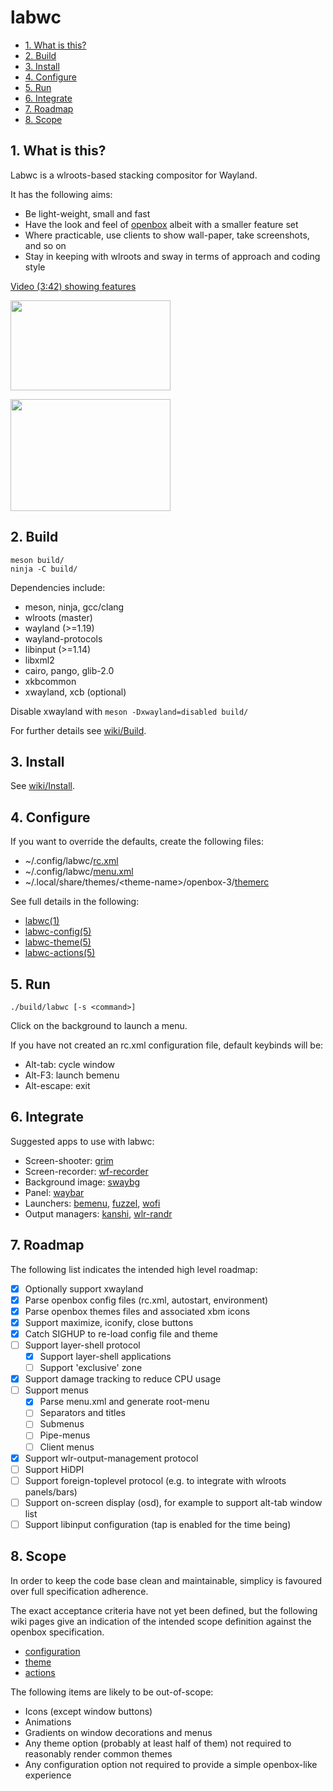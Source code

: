 # labwc

- [1. What is this?](#1-what-is-this)
- [2. Build](#2-build)
- [3. Install](#3-install)
- [4. Configure](#4-configure)
- [5. Run](#5-run)
- [6. Integrate](#6-integrate)
- [7. Roadmap](#7-roadmap)
- [8. Scope](#8-scope)

## 1. What is this?

Labwc is a wlroots-based stacking compositor for Wayland.

It has the following aims:

- Be light-weight, small and fast
- Have the look and feel of [openbox](https://github.com/danakj/openbox) albeit
  with a smaller feature set
- Where practicable, use clients to show wall-paper, take screenshots, and so on
- Stay in keeping with wlroots and sway in terms of approach and coding style

[Video (3:42) showing features](https://youtu.be/rE1bQjSVJzg)

<a href="https://raw.githubusercontent.com/wiki/johanmalm/labwc/images/scrot2.png"><img src="https://raw.githubusercontent.com/wiki/johanmalm/labwc/images/scrot2x.png" width="256px" height="144px"></a>

<a href="https://raw.githubusercontent.com/wiki/johanmalm/labwc/images/scrot3.png"><img src="https://raw.githubusercontent.com/wiki/johanmalm/labwc/images/scrot3x.png" width="256px" height="179px"></a>

## 2. Build

    meson build/
    ninja -C build/

Dependencies include:

- meson, ninja, gcc/clang
- wlroots (master)
- wayland (>=1.19)
- wayland-protocols
- libinput (>=1.14)
- libxml2
- cairo, pango, glib-2.0
- xkbcommon
- xwayland, xcb (optional)

Disable xwayland with `meson -Dxwayland=disabled build/`

For further details see [wiki/Build](https://github.com/johanmalm/labwc/wiki/Build).

## 3. Install

See [wiki/Install](https://github.com/johanmalm/labwc/wiki/Install).

## 4. Configure

If you want to override the defaults, create the following files:

- ~/.config/labwc/[rc.xml](docs/rc.xml)
- ~/.config/labwc/[menu.xml](docs/menu.xml)
- ~/.local/share/themes/\<theme-name\>/openbox-3/[themerc](docs/themerc)

See full details in the following:

- [labwc(1)](docs/labwc.1.scd)
- [labwc-config(5)](docs/labwc-config.5.scd)
- [labwc-theme(5)](docs/labwc-theme.5.scd)
- [labwc-actions(5)](docs/labwc-actions.5.scd)

## 5. Run

    ./build/labwc [-s <command>]

Click on the background to launch a menu.

If you have not created an rc.xml configuration file, default keybinds will be:

- Alt-tab: cycle window
- Alt-F3: launch bemenu
- Alt-escape: exit

## 6. Integrate

Suggested apps to use with labwc:

- Screen-shooter: [grim](https://github.com/emersion/grim)
- Screen-recorder: [wf-recorder](https://github.com/ammen99/wf-recorder)
- Background image: [swaybg](https://github.com/swaywm/swaybg)
- Panel: [waybar](https://github.com/Alexays/Waybar)
- Launchers: [bemenu](https://github.com/Cloudef/bemenu), [fuzzel](https://codeberg.org/dnkl/fuzzel), [wofi](https://hg.sr.ht/~scoopta/wofi)
- Output managers: [kanshi](https://github.com/emersion/kanshi.git), [wlr-randr](https://github.com/emersion/wlr-randr.git)

## 7. Roadmap

The following list indicates the intended high level roadmap:

- [x] Optionally support xwayland
- [x] Parse openbox config files (rc.xml, autostart, environment)
- [x] Parse openbox themes files and associated xbm icons
- [x] Support maximize, iconify, close buttons
- [x] Catch SIGHUP to re-load config file and theme
- [ ] Support layer-shell protocol
	- [x] Support layer-shell applications
	- [ ] Support 'exclusive' zone
- [x] Support damage tracking to reduce CPU usage
- [ ] Support menus
	- [x] Parse menu.xml and generate root-menu
	- [ ] Separators and titles
	- [ ] Submenus
	- [ ] Pipe-menus
	- [ ] Client menus
- [x] Support wlr-output-management protocol
- [ ] Support HiDPI
- [ ] Support foreign-toplevel protocol (e.g. to integrate with wlroots panels/bars)
- [ ] Support on-screen display (osd), for example to support alt-tab window list
- [ ] Support libinput configuration (tap is enabled for the time being)

## 8. Scope

In order to keep the code base clean and maintainable, simplicy is favoured over full specification adherence.

The exact acceptance criteria have not yet been defined, but the following wiki pages give an indication of the intended scope definition against the openbox specification.

- [configuration](https://github.com/johanmalm/labwc/wiki/Scope-configuration)
- [theme](https://github.com/johanmalm/labwc/wiki/Scope-theme-specification)
- [actions](https://github.com/johanmalm/labwc/wiki/Scope-actions)

The following items are likely to be out-of-scope:

- Icons (except window buttons)
- Animations
- Gradients on window decorations and menus
- Any theme option (probably at least half of them) not required to reasonably render common themes
- Any configuration option not required to provide a simple openbox-like experience

